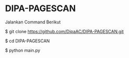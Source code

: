 # DIPA-PAGESCAN

Jalankan Command Berikut

$ git clone https://github.com/DipaAC/DIPA-PAGESCAN.git

$ cd DIPA-PAGESCAN

$ python main.py

